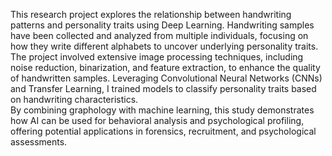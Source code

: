 This research project explores the relationship between handwriting patterns and personality traits using Deep Learning. Handwriting samples have been collected and analyzed from multiple individuals, focusing on how they write different alphabets to uncover underlying personality traits.
The project involved extensive image processing techniques, including noise reduction, binarization, and feature extraction, to enhance the quality of handwritten samples. Leveraging Convolutional Neural Networks (CNNs) and Transfer Learning, I trained models to classify personality traits based on handwriting characteristics.  
By combining graphology with machine learning, this study demonstrates how AI can be used for behavioral analysis and psychological profiling, offering potential applications in forensics, recruitment, and psychological assessments.  
